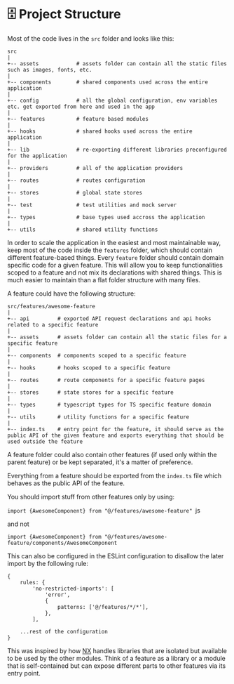 # 🗄️ Project Structure

Most of the code lives in the `src` folder and looks like this:

```
src
|
+-- assets            # assets folder can contain all the static files such as images, fonts, etc.
|
+-- components        # shared components used across the entire application
|
+-- config            # all the global configuration, env variables etc. get exported from here and used in the app
|
+-- features          # feature based modules
|
+-- hooks             # shared hooks used across the entire application
|
+-- lib               # re-exporting different libraries preconfigured for the application
|
+-- providers         # all of the application providers
|
+-- routes            # routes configuration
|
+-- stores            # global state stores
|
+-- test              # test utilities and mock server
|
+-- types             # base types used accross the application
|
+-- utils             # shared utility functions
```

In order to scale the application in the easiest and most maintainable way, keep most of the code inside the `features` folder, which should contain different feature-based things. Every `feature` folder should contain domain specific code for a given feature. This will allow you to keep functionalities scoped to a feature and not mix its declarations with shared things. This is much easier to maintain than a flat folder structure with many files.

A feature could have the following structure:

```
src/features/awesome-feature
|
+-- api         # exported API request declarations and api hooks related to a specific feature
|
+-- assets      # assets folder can contain all the static files for a specific feature
|
+-- components  # components scoped to a specific feature
|
+-- hooks       # hooks scoped to a specific feature
|
+-- routes      # route components for a specific feature pages
|
+-- stores      # state stores for a specific feature
|
+-- types       # typescript types for TS specific feature domain
|
+-- utils       # utility functions for a specific feature
|
+-- index.ts    # entry point for the feature, it should serve as the public API of the given feature and exports everything that should be used outside the feature
```

A feature folder could also contain other features (if used only within the parent feature) or be kept separated, it's a matter of preference.

Everything from a feature should be exported from the `index.ts` file which behaves as the public API of the feature.

You should import stuff from other features only by using:

`import {AwesomeComponent} from "@/features/awesome-feature" `js

and not

`import {AwesomeComponent} from "@/features/awesome-feature/components/AwesomeComponent`

This can also be configured in the ESLint configuration to disallow the later import by the following rule:

```
{
    rules: {
        'no-restricted-imports': [
            'error',
            {
                patterns: ['@/features/*/*'],
            },
        ],

    ...rest of the configuration
}
```

This was inspired by how [NX](https://nx.dev/) handles libraries that are isolated but available to be used by the other modules. Think of a feature as a library or a module that is self-contained but can expose different parts to other features via its entry point.

